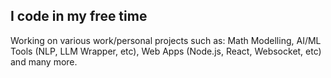 ## I code in my free time
Working on various work/personal projects such as: Math Modelling, AI/ML Tools (NLP, LLM Wrapper, etc), Web Apps (Node.js, React, Websocket, etc) and many more.

